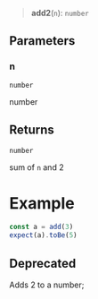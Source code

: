 > **add2**(`n`): `number`

## Parameters

### n

`number`

number

## Returns

`number`

sum of `n` and 2

# Example

```js
const a = add(3)
expect(a).toBe(5)
```

## Deprecated

Adds 2 to a number;
